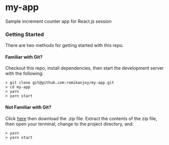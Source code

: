 # my-app
Sample increment counter app for React.js session

### Getting Started

There are two methods for getting started with this repo.

#### Familiar with Git?
Checkout this repo, install dependencies, then start the development server with the following:

```
> git clone git@github.com:romikanjoy/my-app.git
> cd my-app
> yarn
> yarn start
```

#### Not Familiar with Git?
Click [here](https://github.com/romikanjoy/my-app/archive/master.zip) then download the .zip file.  Extract the contents of the zip file, then open your terminal, change to the project directory, and:

```
> yarn
> yarn start
```
